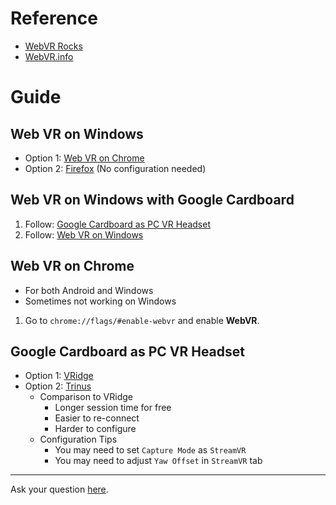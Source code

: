 # Reference

* [WebVR Rocks](https://webvr.rocks/)
* [WebVR.info](https://webvr.info/)


# Guide

## Web VR on Windows

* Option 1: [Web VR on Chrome](#web-vr-on-chrome)
* Option 2: [Firefox](https://www.mozilla.org/en-US/firefox/new/) (No configuration needed)


## Web VR on Windows with Google Cardboard

1. Follow: [Google Cardboard as PC VR Headset](#google-cardboard-as-pc-vr-headset)
1. Follow: [Web VR on Windows](#web-vr-on-windows)


## Web VR on Chrome

* For both Android and Windows
* Sometimes not working on Windows

1. Go to `chrome://flags/#enable-webvr` and enable **WebVR**.


## Google Cardboard as PC VR Headset

* Option 1: [VRidge](https://riftcat.com/vridge)
* Option 2: [Trinus](https://www.trinusvirtualreality.com/)
    * Comparison to VRidge
        * Longer session time for free
        * Easier to re-connect
        * Harder to configure
    * Configuration Tips
        * You may need to set `Capture Mode` as `StreamVR`
        * You may need to adjust `Yaw Offset` in `StreamVR` tab


---

Ask your question [here](https://github.com/dplusic/web-vr-user-manual/issues).
